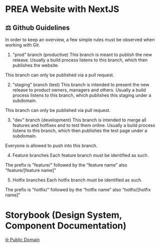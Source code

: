 # PREA Website with NextJS

## ⚖️ Github Guidelines

In order to keep an overview, a few simple rules must be observed when working with Git.

1. "prod" branch (productive)
   This branch is meant to publish the new release. Usually a build process listens to this branch, which then publishes the website.

This branch can only be published via a pull request.

2. "staging" branch (test)
   This branch is intended to present the new release to product owners, managers and others. Usually a build process listens to this branch, which publishes this staging under a subdomain.

This branch can only be published via pull request.

3. "dev" branch (development)
   This branch is intended to merge all features and hotfixes and to test them online. Usually a build process listens to this branch, which then publishes the test page under a subdomain.

Everyone is allowed to push into this branch.

4. Feature branches
   Each feature branch must be identified as such.

The prefix is "feature/“ followed by the “feature name” also "feature/[feature name]"

5. Hotfix branches
   Each hotfix branch must be identified as such.

The prefix is "hotfix/“ followed by the “hotfix name” also "hotfix/[hotfix name]"


# Storybook (Design System, Component Documentation)
[🌐 Public Domain](https://preaestate.github.io/prea_website_relaunch_next/)
